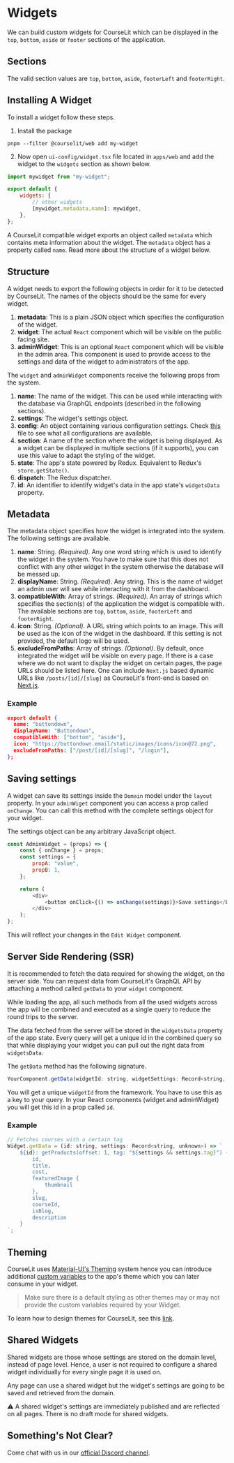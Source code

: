 # Widgets

We can build custom widgets for CourseLit which can be displayed in the `top`, `bottom`, `aside` or `footer` sections of the application.

## Sections

The valid section values are `top`, `bottom`, `aside`, `footerLeft` and `footerRight`.

## Installing A Widget

To install a widget follow these steps.

1. Install the package

```
pnpm --filter @courselit/web add my-widget
```

2. Now open `ui-config/widget.tsx` file located in `apps/web` and add the widget to the `widgets` section as shown below.

```js
import mywidget from "my-widget";

export default {
    widgets: {
        // other widgets
        [mywidget.metadata.name]: mywidget,
    },
};
```

A CourseLit compatible widget exports an object called `metadata` which contains meta information about the widget. The `metadata` object has a property called `name`. Read more about the structure of a widget below.

## Structure

A widget needs to export the following objects in order for it to be detected by CourseLit. The names of the objects should be the same for every widget.

1. **metadata**: This is a plain JSON object which specifies the configuration of the widget.
2. **widget**: The actual `React` component which will be visible on the public facing site.
3. **adminWidget**: This is an optional `React` component which will be visible in the admin area. This component is used to provide access to the settings and data of the widget to administrators of the app.

The `widget` and `adminWidget` components receive the following props from the system.

1. **name**: The name of the widget. This can be used while interacting with the database via GraphQL endpoints (described in the following sections).
2. **settings**: The widget's settings object.
3. **config**: An object containing various configuration settings. Check [this](../apps/web/components/public/base-layout/template/widget-by-name.tsx) file to see what all configurations are available.
4. **section**: A name of the section where the widget is being displayed. As a widget can be displayed in multiple sections (if it supports), you can use this value to adapt the styling of the widget.
5. **state**: The app's state powered by Redux. Equivalent to Redux's `store.getState()`.
6. **dispatch**: The Redux dispatcher.
7. **id**: An identifier to identify widget's data in the app state's `widgetsData` property.

## Metadata

The metadata object specifies how the widget is integrated into the system. The following settings are available.

1. **name**: String. _(Required)_. Any one word string which is used to identify the widget in the system. You have to make sure that this does not conflict with any other widget in the system otherwise the database will be messed up.
2. **displayName**: String. _(Required)_. Any string. This is the name of widget an admin user will see while interacting with it from the dashboard.
3. **compatibleWith**: Array of strings. _(Required)_. An array of strings which specifies the section(s) of the application the widget is compatible with. The available sections are `top`, `bottom`, `aside`, `footerLeft` and `footerRight`.
4. **icon**: String. _(Optional)_. A URL string which points to an image. This will be used as the icon of the widget in the dashboard. If this setting is not provided, the default logo will be used.
5. **excludeFromPaths**: Array of strings. _(Optional)_. By default, once integrated the widget will be visible on every page. If there is a case where we do not want to display the widget on certain pages, the page URLs should be listed here. One can include `Next.js` based dynamic URLs like `/posts/[id]/[slug]` as CourseLit's front-end is based on [Next.js](https://nextjs.org/).

### Example

```json
export default {
  name: "buttondown",
  displayName: "Buttondown",
  compatibleWith: ["bottom", "aside"],
  icon: "https://buttondown.email/static/images/icons/icon@72.png",
  excludeFromPaths: ["/post/[id]/[slug]", "/login"],
};
```

## Saving settings

A widget can save its settings inside the `Domain` model under the `layout` property. In your `adminWiget` component you can access a prop called `onChange`. You can call this method with the complete settings object for your widget.

The settings object can be any arbitrary JavaScript object.

```js
const AdminWidget = (props) => {
    const { onChange } = props;
    const settings = {
        propA: "value",
        propB: 1,
    };

    return (
        <div>
            <button onClick={() => onChange(settings)}>Save settings</button>
        </div>
    );
};
```

This will reflect your changes in the `Edit Widget` component.

## Server Side Rendering (SSR)

It is recommended to fetch the data required for showing the widget, on the server side. You can request data from CourseLit's GraphQL API by attaching a method called `getData` to your `widget` component.

While loading the app, all such methods from all the used widgets across the app will be combined and executed as a single query to reduce the round trips to the server.

The data fetched from the server will be stored in the `widgetsData` property of the app state. Every query will get a unique id in the combined query so that while displaying your widget you can pull out the right data from `widgetsData`.

The `getData` method has the following signature.

```js
YourComponent.getData(widgetId: string, widgetSettings: Record<string, unknown>) => string;
```

You will get a unique `widgetId` from the framework. You have to use this as a key to your query. In your React components (widget and adminWidget) you will get this id in a prop called `id`.

### Example

```js
// Fetches courses with a certain tag
Widget.getData = (id: string, settings: Record<string, unknown>) => `
    ${id}: getProducts(offset: 1, tag: "${settings && settings.tag}") {
        id,
        title,
        cost,
        featuredImage {
            thumbnail
        },
        slug,
        courseId,
        isBlog,
        description
    }
`;
```

## Theming

CourseLit uses [Material-UI's Theming](https://material-ui.com/customization/theming/) system hence you can introduce additional [custom variables](https://material-ui.com/customization/theming/#custom-variables) to the app's theme which you can later consume in your widget.

> Make sure there is a default styling as other themes may or may not provide the custom variables required by your Widget.

To learn how to design themes for CourseLit, see this [link](https://codelit.gitbook.io/courselit/administration-1/layout-and-themes#themes).

## Shared Widgets

Shared widgets are those whose settings are stored on the domain level, instead of page level. Hence, a user is not required to configure a shared widget individually for every single page it is used on.

Any page can use a shared widget but the widget's settings are going to be saved and retrieved from the domain.

⚠️ A shared widget's settings are immediately published and are reflected on all pages. There is no draft mode for shared widgets.

## Something's Not Clear?

Come chat with us in our [official Discord channel](https://discord.com/invite/GR4bQsN).

